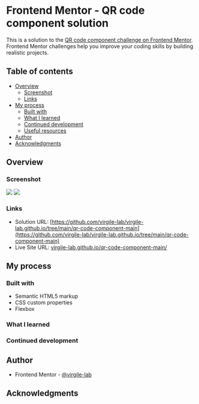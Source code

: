 # Frontend Mentor - QR code component solution

This is a solution to the [QR code component challenge on Frontend Mentor](https://www.frontendmentor.io/challenges/qr-code-component-iux_sIO_H). Frontend Mentor challenges help you improve your coding skills by building realistic projects. 

## Table of contents

- [Overview](#overview)
  - [Screenshot](#screenshot)
  - [Links](#links)
- [My process](#my-process)
  - [Built with](#built-with)
  - [What I learned](#what-i-learned)
  - [Continued development](#continued-development)
  - [Useful resources](#useful-resources)
- [Author](#author)
- [Acknowledgments](#acknowledgments)

## Overview

### Screenshot

![](./Screenshot.jpg)
![](./Screenshot_2.jpg)

### Links

- Solution URL: [https://github.com/virgile-lab/virgile-lab.github.io/tree/main/qr-code-component-main](https://github.com/virgile-lab/virgile-lab.github.io/tree/main/qr-code-component-main)
- Live Site URL: [virgile-lab.github.io/qr-code-component-main/](virgile-lab.github.io/qr-code-component-main/)

## My process

### Built with

- Semantic HTML5 markup
- CSS custom properties
- Flexbox

### What I learned

### Continued development

## Author

- Frontend Mentor - [@virgile-lab](https://www.frontendmentor.io/profile/virgile-lab)

## Acknowledgments
